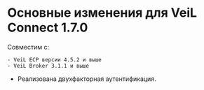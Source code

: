 # Основные изменения для VeiL Connect 1.7.0

Совместим с:

    - VeiL ECP версии 4.5.2 и выше
    - VeiL Broker 3.1.1 и выше
    
- Реализована двухфакторная аутентификация.